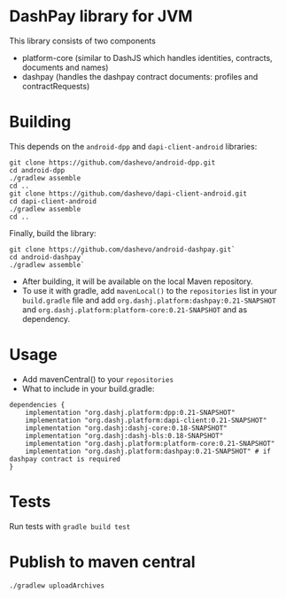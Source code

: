 # DashPay library for JVM
This library consists of two components
- platform-core (similar to DashJS which handles identities, contracts, documents and names)
- dashpay (handles the dashpay contract documents: profiles and contractRequests)

# Building
This depends on the `android-dpp` and `dapi-client-android` libraries:
```
git clone https://github.com/dashevo/android-dpp.git
cd android-dpp
./gradlew assemble
cd ..
git clone https://github.com/dashevo/dapi-client-android.git
cd dapi-client-android
./gradlew assemble
cd ..
```
Finally, build the library:
```
git clone https://github.com/dashevo/android-dashpay.git`
cd android-dashpay`
./gradlew assemble`
```
- After building, it will be available on the local Maven repository.
- To use it with gradle, add `mavenLocal()` to the `repositories` list in your `build.gradle` file and add `org.dashj.platform:dashpay:0.21-SNAPSHOT` and `org.dashj.platform:platform-core:0.21-SNAPSHOT` and as dependency. 

# Usage
- Add mavenCentral() to your `repositories`
- What to include in your build.gradle:
```
dependencies {
    implementation "org.dashj.platform:dpp:0.21-SNAPSHOT"
    implementation "org.dashj.platform:dapi-client:0.21-SNAPSHOT"
    implementation "org.dashj:dashj-core:0.18-SNAPSHOT"
    implementation "org.dashj:dashj-bls:0.18-SNAPSHOT"
    implementation "org.dashj.platform:platform-core:0.21-SNAPSHOT"
    implementation "org.dashj.platform:dashpay:0.21-SNAPSHOT" # if dashpay contract is required
}
```
# Tests
Run tests with `gradle build test`

# Publish to maven central
```  
./gradlew uploadArchives
```

